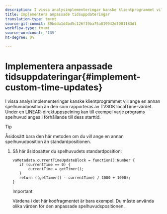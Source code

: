 ```yaml
---
description: I vissa analysimplementeringar kanske klientprogrammet vill ange en annan spelhuvudposition än den som rapporteras av TVSDK localTime-värdet. Under en LINEAR-direktuppspelning kan till exempel varje programs spelhuvud anges i förhållande till dess starttid.
title: Implementera anpassade tidsuppdateringar
translation-type: tm+mt
source-git-commit: 89bdda1d4bd5c126f19ba75a819942df901183d1
workflow-type: tm+mt
source-wordcount: '135'
ht-degree: 0%

---
```



# Implementera anpassade tidsuppdateringar{#implement-custom-time-updates}

I vissa analysimplementeringar kanske klientprogrammet vill ange en annan spelhuvudposition än den som rapporteras av TVSDK localTime-värdet. Under en LINEAR-direktuppspelning kan till exempel varje programs spelhuvud anges i förhållande till dess starttid.

>[!TIP]
>
>Åsidosätt bara den här metoden om du vill ange en annan spelhuvudposition än standardpositionen.

1. Så här åsidosätter du spelhuvudets standardposition:

   ```
   vaMetadata.currentTimeUpdateBlock = function():Number { 
      if (currentTime == 0) { 
          currentTime = getTimer(); 
      } 
      return ((getTimer() - currentTime) / 1000 + 1000); 
   }
   ```

   >[!IMPORTANT]
   >
   >Värdena i det här kodfragmentet är bara exempel. Du måste använda olika värden för den anpassade spelhuvudspositionen.

